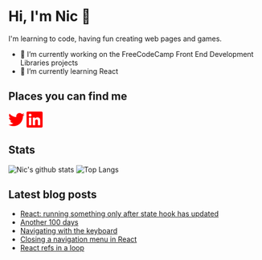 # Hi, I'm Nic 👋

I'm learning to code, having fun creating web pages and games.

- 🔭 I’m currently working on the FreeCodeCamp Front End Development Libraries projects
- 🌱 I’m currently learning React

## Places you can find me

[<img height="32" width="32" alt="Twitter" src="images/twitter.svg" />](https://www.twitter.com/nicm4242) [<img height="32" width="32" alt="LinkedIn" src="images/linkedin.svg" />](https://www.linkedin.com/in/nicmayer42/)

## Stats

![Nic's github stats](https://github-readme-stats.vercel.app/api?username=nicm42&show_icons=true&theme=monokai&hide=issues,contribs&hide_rank=true) ![Top Langs](https://github-readme-stats.vercel.app/api/top-langs/?username=nicm42&layout=compact)

## Latest blog posts

<!-- HASHNODE:START -->
- [React: running something only after state hook has updated](https://nicm42.hashnode.dev/react-running-something-only-after-state-hook-has-updated)
- [Another 100 days](https://nicm42.hashnode.dev/another-100-days)
- [Navigating with the keyboard](https://nicm42.hashnode.dev/navigating-with-the-keyboard)
- [Closing a navigation menu in React](https://nicm42.hashnode.dev/closing-a-navigation-menu-in-react)
- [React refs in a loop](https://nicm42.hashnode.dev/react-refs-in-a-loop)
<!-- HASHNODE:END -->

<!-- **nicm42/nicm42** is a ✨ _special_ ✨ repository because its `README.md` (this file) appears on your GitHub profile.

Here are some ideas to get you started:

- 🔭 I’m currently working on ...
- 🌱 I’m currently learning ...
- 👯 I’m looking to collaborate on ...
- 🤔 I’m looking for help with ...
- 💬 Ask me about ...
- 📫 How to reach me: ...
- 😄 Pronouns: ...
- ⚡ Fun fact: ...
-->
